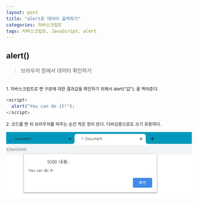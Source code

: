 ```yaml
---
layout: post
title: "alert로 데이터 출력하기"
categories: 자바스크립트
tags: 자바스크립트, JavaScript, alert
---
```


## alert()
>브라우저 창에서 데이터 확인하기

<br>
<small>1. 자바스크립트로 짠 구문에 대한 결과값을 확인하기 위해서 alert("값"); 을 찍어준다.</small>

```JavaScript
<script>
  alert("You can do it!");
</script>
```

<small>2. 코드를 짠 뒤 브라우저를 띄우는 순간 작은 창이 뜬다. 디버깅용으로도 쓰기 유용하다. </small>

![ex01](/image/ex02.jpg)
